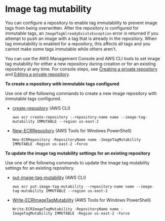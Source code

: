 # Image tag mutability<a name="image-tag-mutability"></a>

You can configure a repository to enable tag immutability to prevent image tags from being overwritten\. After the repository is configured for immutable tags, an `ImageTagAlreadyExistsException` error is returned if you attempt to push an image with a tag that is already in the repository\. When tag immutability is enabled for a repository, this affects all tags and you cannot make some tags immutable while others aren't\.

You can use the AWS Management Console and AWS CLI tools to set image tag mutability for either a new repository during creation or for an existing repository at any time\. For console steps, see [Creating a private repository](repository-create.md) and [Editing a private repository](repository-edit.md)\.

**To create a repository with immutable tags configured**

Use one of the following commands to create a new image repository with immutable tags configured\.
+ [create\-repository](https://docs.aws.amazon.com/cli/latest/reference/ecr/create-repository.html) \(AWS CLI\)

  ```
  aws ecr create-repository --repository-name name --image-tag-mutability IMMUTABLE --region us-east-2
  ```
+ [New\-ECRRepository](https://docs.aws.amazon.com/powershell/latest/reference/items/New-ECRRepository.html) \(AWS Tools for Windows PowerShell\)

  ```
  New-ECRRepository -RepositoryName name -ImageTagMutability IMMUTABLE -Region us-east-2 -Force
  ```

**To update the image tag mutability settings for an existing repository**

Use one of the following commands to update the image tag mutability settings for an existing repository\.
+ [put\-image\-tag\-mutability](https://docs.aws.amazon.com/cli/latest/reference/ecr/put-image-tag-mutability.html) \(AWS CLI\)

  ```
  aws ecr put-image-tag-mutability --repository-name name --image-tag-mutability IMMUTABLE --region us-east-2
  ```
+ [Write\-ECRImageTagMutability](https://docs.aws.amazon.com/powershell/latest/reference/items/Write-ECRImageTagMutability.html) \(AWS Tools for Windows PowerShell\)

  ```
  Write-ECRImageTagMutability -RepositoryName name -ImageTagMutability IMMUTABLE -Region us-east-2 -Force
  ```
